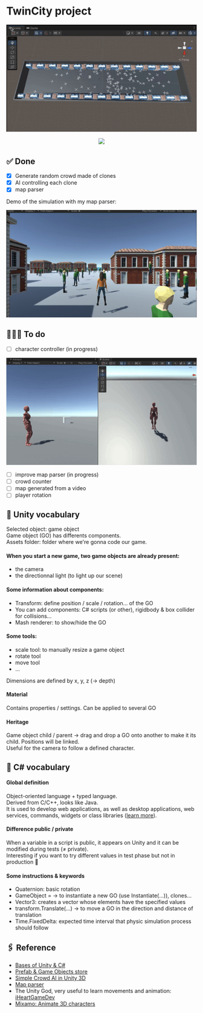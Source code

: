 # TwinCity project

<p align="center">
	<img src="./Demo/vueHaute.gif" >
</p>

<p align="center">
	<img src="./Demo/vuePerso.gif" >
</p>

## ✅ Done
- [x] Generate random crowd made of clones
- [x] AI controlling each clone
- [x] map parser

Demo of the simulation with my map parser:

<p align="center">
	<img src="./Demo/mapParser.gif" >
</p>

## 👩🏻‍🔧 To do
- [ ] character controller (in progress)

<p align="center">
	<img src="./Demo/move.gif" >
</p>

- [ ] improve map parser (in progress)
- [ ] crowd counter
- [ ] map generated from a video
- [ ] player rotation

## 💬 Unity vocabulary

Selected object: game object<br/>
Game object (GO) has differents components.<br/>
Assets folder: folder where we're gonna code our game.<br/>

#### When you start a new game, two game objects are already present:
- the camera
- the directionnal light (to light up our scene)

#### Some information about components:
- Transform: define position / scale / rotation... of the GO
- You can add components: C# scripts (or other), rigidbody & box collider for collisions...
- Mash renderer: to show/hide the GO

#### Some tools:
- scale tool: to manually resize a game object
- rotate tool
- move tool
- ...

Dimensions are defined by x, y, z (-> depth)<br/>

#### Material
Contains properties / settings. Can be applied to several GO<br/>

#### Heritage
Game object child / parent -> drag and drop a GO onto another to make it its child. Positions will be linked.<br/>
Useful for the camera to follow a defined character.<br/>

## 💬 C# vocabulary

#### Global definition

Object-oriented language + typed language.<br/>
Derived from C/C++, looks like Java.<br/>
 It is used to develop web applications, as well as desktop applications, web services, commands, widgets or class libraries ([learn more](https://fr.wikipedia.org/wiki/C_sharp)).<br/>

#### Difference public / private
When a variable in a script is public, it appears on Unity and it can be modified during tests (≠ private).<br/>
Interesting if you want to try different values in test phase but not in production 🤪<br/>

#### Some instructions & keywords
- Quaternion: basic rotation
- GameObject = -> to instantiate a new GO (use Instantiate(...)), clones...
- Vector3: creates a vector whose elements have the specified values
- transform.Translate(...) -> to move a GO in the direction and distance of translation
- Time.FixedDelta: expected time interval that physic simulation process should follow

## 🖇 Reference
- [Bases of Unity & C#](https://www.youtube.com/watch?v=oeiYBMMWU40&t=343s&ab_channel=LaTechavecBertrand)
- [Prefab & Game Objects store](https://assetstore.unity.com/)
- [Simple Crowd AI in Unity 3D](https://www.youtube.com/watch?v=4CCAvUqAC7k&ab_channel=negleft)
- [Map parser](https://www.youtube.com/watch?v=uQys5CLDIRE&ab_channel=baptistekleber)
- The Unity God, very useful to learn movements and animation: [iHeartGameDev](https://www.youtube.com/c/iHeartGameDev/featured)
- [Mixamo: Animate 3D characters](https://www.mixamo.com/#/)

<!-- cas d'usage :
comptage de foule
dépôt d'ordures sauvages
malaises 

jumeaux numériques de villes

donnée synthétique

améliorer sécurité citoyens dans espace public
en mettant à dispo systèmes d'acquisition de données (= l'image ici -> caméras de  vidéoprotection)

Ce qu'ils ont : reproduisent ville dans moteur de jeu open source pour générer leurs problèmes dans un jeu / générer des données synthétiques

données très volumineuses mais peuvent pas entrainer algo d'apprentissage car données = protégées

création d'un monde parallèle, automatisé, transparent pour citoyen

bureau valorisation donnée ministère composé de data scientists, anciens EIG
environnement pluridisciplinaire, traitement donnée

Objectifs : + de transparence pour usager concernant vidéoprotection grâce à plateforme de démo + proposer un tas d'usage aux SP qui veulent s'en servir

Pas de reconnaissance faciale

Possibilité de poursuivre le projet

Comptage approximatif
Taux de fiabilité à renseigner ?

-->
